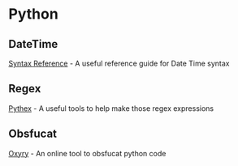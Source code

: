 # Python 

## DateTime

[Syntax Reference](https://docs.python.org/3/library/datetime.html#strftime-and-strptime-behavior) - A useful reference guide for Date Time syntax 

## Regex

[Pythex](https://pythex.org) - A useful tools to help make those regex expressions 

## Obsfucat

[Oxyry](https://pyob.oxyry.com) - An online tool to obsfucat python code 